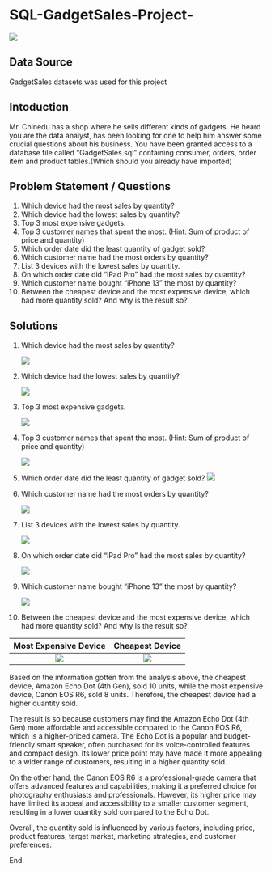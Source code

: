 # SQL-GadgetSales-Project-
![](gadgets.jpg)


## Data Source
GadgetSales datasets was used for this project

## Intoduction
Mr. Chinedu has a shop where he sells different kinds of gadgets. He heard you are the data analyst, has been looking for one to help him answer some crucial questions about his business. You have been granted access to a database file called “GadgetSales.sql” containing consumer, orders, order item and product tables.(Which should you already have imported)

## Problem Statement / Questions
1. Which device had the most sales by quantity?
2. Which device had the lowest sales by quantity?
3. Top 3 most expensive gadgets.
4. Top 3 customer names that spent the most. (Hint: Sum of product of price and quantity)
5. Which order date did the least quantity of gadget sold?
6. Which customer name had the most orders by quantity?
7. List 3 devices with the lowest sales by quantity.
8. On which order date did “iPad Pro” had the most sales by quantity?
9. Which customer name bought “iPhone 13” the most by quantity?
10. Between the cheapest device and the most expensive device, which had more quantity sold? And why is the result so?

## Solutions

1. Which device had the most sales by quantity?

    ![](Q1.jpg)
    
2. Which device had the lowest sales by quantity?

    ![](q2.jpg)
    
3. Top 3 most expensive gadgets.

      ![](q3.jpg)
      
 4. Top 3 customer names that spent the most. (Hint: Sum of product of price and quantity)

      ![](q4.jpg)
      
 5. Which order date did the least quantity of gadget sold?
    ![](q5.jpg)
  
 6. Which customer name had the most orders by quantity? 

    ![](q6.jpg)
    
 7. List 3 devices with the lowest sales by quantity.

     ![](q7.jpg)
 
 8. On which order date did “iPad Pro” had the most sales by quantity?
 
     ![](q8.jpg)
     
 9. Which customer name bought “iPhone 13” the most by quantity?
 
     ![](q9.jpg)
     
10. Between the cheapest device and the most expensive device, which had more quantity sold? And why is the result so?

Most Expensive Device       |     Cheapest Device
:--------------------------:|:--------------------:
![](q10.jpg)               |      ![](q11.jpg)
 
 
Based on the information gotten from the analysis above, the cheapest device, Amazon Echo Dot (4th Gen), sold 10 units, while the most expensive device, Canon EOS R6, sold 8 units. Therefore, the cheapest device had a higher quantity sold.

The result is so because customers may find the Amazon Echo Dot (4th Gen) more affordable and accessible compared to the Canon EOS R6, which is a higher-priced camera. The Echo Dot is a popular and budget-friendly smart speaker, often purchased for its voice-controlled features and compact design. Its lower price point may have made it more appealing to a wider range of customers, resulting in a higher quantity sold.

On the other hand, the Canon EOS R6 is a professional-grade camera that offers advanced features and capabilities, making it a preferred choice for photography enthusiasts and professionals. However, its higher price may have limited its appeal and accessibility to a smaller customer segment, resulting in a lower quantity sold compared to the Echo Dot.

Overall, the quantity sold is influenced by various factors, including price, product features, target market, marketing strategies, and customer preferences.


End.
     

